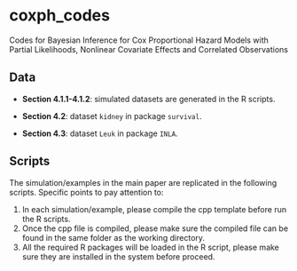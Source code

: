 # coxph_codes
Codes for Bayesian Inference for Cox Proportional Hazard Models with Partial Likelihoods, Nonlinear Covariate Effects and Correlated Observations

## Data

- **Section 4.1.1-4.1.2**: simulated datasets are generated in the R scripts.

- **Section 4.2**: dataset `kidney` in package `survival`.

- **Section 4.3**: dataset `Leuk` in package `INLA`.

## Scripts

The simulation/examples in the main paper are replicated in the following scripts. Specific points to pay attention to:
1. In each simulation/example, please compile the cpp template before run the R scripts.
2. Once the cpp file is compiled, please make sure the compiled file can be found in the same folder as the working directory.
3. All the required R packages will be loaded in the R script, please make sure they are installed in the system before proceed.

